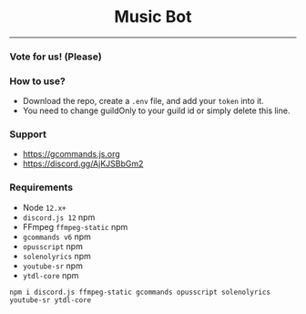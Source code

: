 <div align="center">
    <h1>Music Bot</h1>
</div>

----

### Vote for us! (Please)


### **How to use?**
- Download the repo, create a `.env` file, and add your `token` into it.
- You need to change guildOnly to your guild id or simply delete this line.

### Support
 - https://gcommands.js.org
 - https://discord.gg/AjKJSBbGm2

### Requirements
 - Node `12.x+`
 - `discord.js 12` npm
 - FFmpeg `ffmpeg-static` npm
 - `gcommands v6` npm
 - `opusscript` npm
 - `solenolyrics` npm
 - `youtube-sr` npm
 - `ytdl-core` npm


 `npm i discord.js ffmpeg-static gcommands opusscript solenolyrics youtube-sr ytdl-core`
